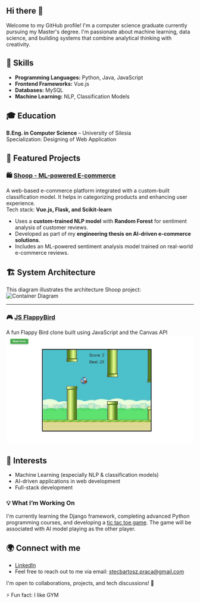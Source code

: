 ## Hi there 👋
Welcome to my GitHub profile! I'm a computer science graduate currently pursuing my Master's degree. I'm passionate about machine learning, data science, and building systems that combine analytical thinking with creativity.


## 🚀 Skills
- **Programming Languages:** Python, Java, JavaScript
- **Frontend Frameworks:** Vue.js
- **Databases:** MySQL
- **Machine Learning:** NLP, Classification Models

## 🎓 Education  
**B.Eng. in Computer Science** – University of Silesia<br>
Specialization: Designing of Web Application

## 📂 Featured Projects

### 🛍️ [Shoop - ML-powered E-commerce](https://github.com/bartoszstec/Shoop-machine-learning/tree/automatic)
A web-based e-commerce platform integrated with a custom-built classification model. It helps in categorizing products and enhancing user experience.<br>
 Tech stack: **Vue.js, Flask, and Scikit-learn**  
- Uses a **custom-trained NLP model** with **Random Forest** for sentiment analysis of customer reviews.
- Developed as part of my **engineering thesis on AI-driven e-commerce solutions**.
- Includes an ML-powered sentiment analysis model trained on real-world e-commerce reviews.

## 🏗 System Architecture
This diagram illustrates the architecture Shoop project:
![Container Diagram](./assets/DiagramKontenerów.png)

---

### 🎮 [JS FlappyBird](https://github.com/wrzoskiewicz/JS-FlappyBird)
A fun Flappy Bird clone built using JavaScript and the Canvas API
![Flappy Bird Gameplay](./assets/flappy.jpg)

## 🎯 Interests
- Machine Learning (especially NLP & classification models)
- AI-driven applications in web development
- Full-stack development

### 💡 What I’m Working On
I'm currently learning the Django framework, completing advanced Python programming courses, and developing a [tic tac toe game](https://github.com/bartoszstec/tic_tac_toe). The game will be associated with AI model playing as the other player.



## 🌍 Connect with me
- [LinkedIn](https://www.linkedin.com/in/bartosz-stec-17a9b4340/)
- Feel free to reach out to me via email: [stecbartosz.praca@gmail.com](mailto:stecbartosz.praca@gmail.com)

I'm open to collaborations, projects, and tech discussions! 🚀  

⚡ Fun fact: I like GYM



<!--
**wrzoskiewicz/wrzoskiewicz** is a ✨ _special_ ✨ repository because its `README.md` (this file) appears on your GitHub profile.

Here are some ideas to get you started:

- 🔭 I’m currently working on ...
- 🌱 I’m currently learning ...
- 👯 I’m looking to collaborate on ...
- 🤔 I’m looking for help with ...
- 💬 Ask me about ...
- 📫 How to reach me: ...
- 😄 Pronouns: ...
- ⚡ Fun fact: ...
-->

